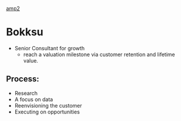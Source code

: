 [amp2](amp2/)

# Bokksu

- Senior Consultant for growth
  - reach a valuation milestone via customer retention and lifetime value.


## Process:

- Research
- A focus on data
- Reenvisioning the customer
- Executing on opportunities
